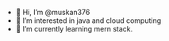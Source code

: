 - 👋 Hi, I’m @muskan376
- 👀 I’m interested in java and cloud computing
- 🌱 I’m currently learning mern stack.

<!---
muskan376/muskan376 is a ✨ special ✨ repository because its `README.md` (this file) appears on your GitHub profile.
You can click the Preview link to take a look at your changes.
--->
